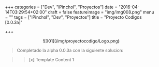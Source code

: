 +++
categories = ["Dev", "lPinchol", "Proyectos"]
date = "2016-04-14T03:29:54+02:00"
draft = false
featureimage = "img/img008.png"
menu = ""
tags = ["lPinchol", "Dev", "Proyectos"]
title = "Proyecto Codigos [0.0.3a]"

+++

<center>![001](/img/proyectocodigo/Logo.png)</center>

> Completado la alpha 0.0.3a con la siguiente solucion:

>> [x] Template Content 1